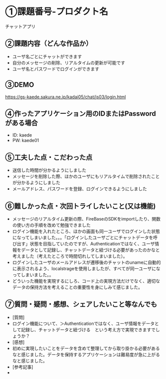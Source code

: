 # ①課題番号-プロダクト名

チャットアプリ

## ②課題内容（どんな作品か）

- ユーザ名ごとにチャットができます
- 自分のメッセージの削除、リアルタイムの更新が可能です
- ユーザ名とパスワードでログインができます

## ③DEMO

https://gs-kaede.sakura.ne.jp/kadai05/chat/js03/login.html

## ④作ったアプリケーション用のIDまたはPasswordがある場合

- ID: kaede
- PW: kaede01

## ⑤工夫した点・こだわった点

- 送信した時間が分かるようにしました
- メッセージを削除した際、ほかのユーザにもリアルタイムで削除されたことが分かるようにしました
- メールアドレス、パスワードを登録、ログインできるようにしました
  
## ⑥難しかった点・次回トライしたいこと(又は機能)

- メッセージのリアルタイム更新の際、FireBaseのSDKをimportしたり、関数の使い方の手順を改めて勉強できました
- ログイン機能を入れたところ、ほかの画面も同一ユーザでログインした状態になってしまいました。。。「ログインしたユーザごとにチャットデータを呼び出す」状態を目指していたのですが、Authenticationではなく、ユーザ情報をデータとして記録し、チャットデータと紐づける必要があったのかなと考えました（考えたところで時間切れしてしまいました）。
- ログインしたユーザのメールアドレスが遷移後のチャットのunameに自動的に表示されるよう、localstrageを使用しましたが、すべてが同一ユーザになってしまいました。。
- どういった機能を実現するにしろ、コード上の実現方法だけでなく、適切なデータの保持方法を考えることの重要性を身にしみて感じました。

## ⑦質問・疑問・感想、シェアしたいこと等なんでも

- [質問]
- ログイン機能について、＞Authenticationではなく、ユーザ情報をデータとして記録し、チャットデータと紐づける　という考え方で実現できますでしょうか？
- [感想]
- 初めに実現したいことをデータを含めて整理してから取り掛かる必要があるなと感じました。データを保持するアプリケーションは難易度が急に上がるなと感じました。
- [参考記事]
-   
